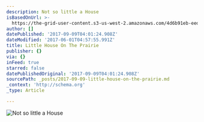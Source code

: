 ```yaml
---
description: Not so little a House
isBasedOnUrl: >-
  https://the-grid-user-content.s3-us-west-2.amazonaws.com/4d6b91eb-eed7-4651-a603-a82a59ba6e70.jpg
author: []
datePublished: '2017-09-09T04:01:24.908Z'
dateModified: '2017-06-01T04:57:55.991Z'
title: Little House On The Prairie
publisher: {}
via: {}
inFeed: true
starred: false
datePublishedOriginal: '2017-09-09T04:01:24.908Z'
sourcePath: _posts/2017-09-09-little-house-on-the-prairie.md
_context: 'http://schema.org'
_type: Article

---
```

![Not so little a House](https://the-grid-user-content.s3-us-west-2.amazonaws.com/4d6b91eb-eed7-4651-a603-a82a59ba6e70.jpg)